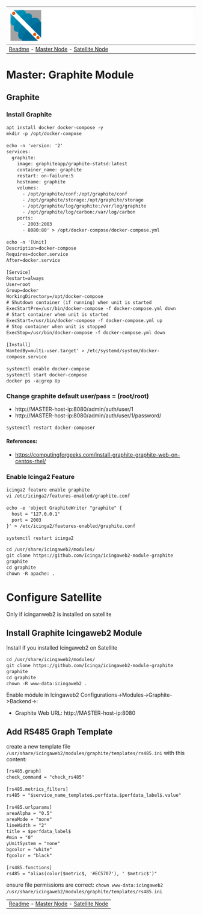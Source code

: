 | ![Sigma Telecom](/docs/logo-sigma.svg)                                                                                 |
| ---------------------------------------------------------------------------------------------------------------------- |
| [Readme](/readme.md) - [Master Node](/docs/setup_master_debian.md) - [Satellite Node](/docs/setup_satellite_debian.md) |

# Master: Graphite Module

## Graphite

### Install Graphite

```
apt install docker docker-compose -y
mkdir -p /opt/docker-compose

echo -n 'version: '2'
services:
  graphite:
    image: graphiteapp/graphite-statsd:latest
    container_name: graphite
    restart: on-failure:5
    hostname: graphite
    volumes:
      - /opt/graphite/conf:/opt/graphite/conf
      - /opt/graphite/storage:/opt/graphite/storage
      - /opt/graphite/log/graphite:/var/log/graphite
      - /opt/graphite/log/carbon:/var/log/carbon
    ports:
      - 2003:2003
      - 8080:80' > /opt/docker-compose/docker-compose.yml

echo -n '[Unit]
Description=docker-compose
Requires=docker.service
After=docker.service

[Service]
Restart=always
User=root
Group=docker
WorkingDirectory=/opt/docker-compose
# Shutdown container (if running) when unit is started
ExecStartPre=/usr/bin/docker-compose -f docker-compose.yml down
# Start container when unit is started
ExecStart=/usr/bin/docker-compose -f docker-compose.yml up
# Stop container when unit is stopped
ExecStop=/usr/bin/docker-compose -f docker-compose.yml down

[Install]
WantedBy=multi-user.target' > /etc/systemd/system/docker-compose.service

systemctl enable docker-compose
systemctl start docker-compose
docker ps -a|grep Up

```

### Change graphite default user/pass = (root/root)

- http://MASTER-host-ip:8080/admin/auth/user/1
- http://MASTER-host-ip:8080/admin/auth/user/1/password/

`systemctl restart docker-composer`

#### References:

- https://computingforgeeks.com/install-graphite-graphite-web-on-centos-rhel/

### Enable Icinga2 Feature

```
icinga2 feature enable graphite
vi /etc/icinga2/features-enabled/graphite.conf

echo -e 'object GraphiteWriter "graphite" {
  host = "127.0.0.1"
  port = 2003
}' > /etc/icinga2/features-enabled/graphite.conf

systemctl restart icinga2
```

```
cd /usr/share/icingaweb2/modules/
git clone https://github.com/Icinga/icingaweb2-module-graphite graphite
cd graphite
chown -R apache: .
```

# Configure Satellite

Only if icinganweb2 is installed on satellite

## Install Graphite Icingaweb2 Module

Install if you installed Icingaweb2 on Satellite

```
cd /usr/share/icingaweb2/modules/
git clone https://github.com/Icinga/icingaweb2-module-graphite graphite
cd graphite
chown -R www-data:icingaweb2 .
```

Enable módule in Icingaweb2
Configurations->Modules->Graphite->Backend->:

- Graphite Web URL: http://MASTER-host-ip:8080

## Add RS485 Graph Template

create a new template file `/usr/share/icingaweb2/modules/graphite/templates/rs485.ini` with this content:

```
[rs485.graph]
check_command = "check_rs485"

[rs485.metrics_filters]
rs485 = "$service_name_template$.perfdata.$perfdata_label$.value"

[rs485.urlparams]
areaAlpha = "0.5"
areaMode = "none"
lineWidth = "2"
title = $perfdata_label$
#min = "0"
yUnitSystem = "none"
bgcolor = "white"
fgcolor = "black"

[rs485.functions]
rs485 = "alias(color($metric$, '#EC5707'), ' $metric$')"
```

ensure file permissions are correct:
`chown www-data:icingaweb2 /usr/share/icingaweb2/modules/graphite/templates/rs485.ini`

|                                                                                                                        |
| ---------------------------------------------------------------------------------------------------------------------- |
| [Readme](/readme.md) - [Master Node](/docs/setup_master_debian.md) - [Satellite Node](/docs/setup_satellite_debian.md) |
